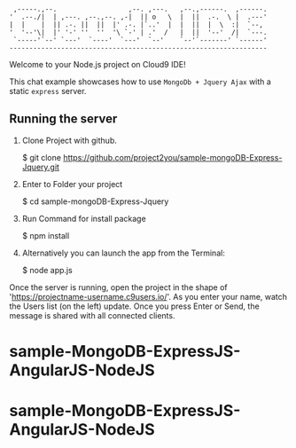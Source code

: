 
     ,-----.,--.                  ,--. ,---.   ,--.,------.  ,------.
    '  .--./|  | ,---. ,--.,--. ,-|  || o   \  |  ||  .-.  \ |  .---'
    |  |    |  || .-. ||  ||  |' .-. |`..'  |  |  ||  |  \  :|  `--, 
    '  '--'\|  |' '-' ''  ''  '\ `-' | .'  /   |  ||  '--'  /|  `---.
     `-----'`--' `---'  `----'  `---'  `--'    `--'`-------' `------'
    ----------------------------------------------------------------- 


Welcome to your Node.js project on Cloud9 IDE!

This chat example showcases how to use `MongoDb + Jquery Ajax` with a static `express` server.

## Running the server

1) Clone Project with github.

     $ git clone https://github.com/project2you/sample-mongoDB-Express-Jquery.git

2) Enter to Folder your project
     
     $ cd sample-mongoDB-Express-Jquery

3) Run Command for install package 
     
     $ npm install

4) Alternatively you can launch the app from the Terminal:
    
    $ node app.js

Once the server is running, open the project in the shape of 'https://projectname-username.c9users.io/'. As you enter your name, watch the Users list (on the left) update. Once you press Enter or Send, the message is shared with all connected clients.
# sample-MongoDB-ExpressJS-AngularJS-NodeJS
# sample-MongoDB-ExpressJS-AngularJS-NodeJS

